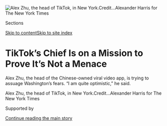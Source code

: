 <div id="app">

<div>

<div>

<div>

</div>

<div data-aria-hidden="false">

<div id="site-content" data-role="main">

<div>

<div class="css-1aor85t" style="opacity:0.000000001;z-index:-1;visibility:hidden">

<div class="css-1hqnpie">

<div class="css-epjblv">

<span class="css-17xtcya">[Technology](/section/technology)</span><span class="css-x15j1o">|</span><span class="css-fwqvlz">TikTok’s
Chief Is on a Mission to Prove It’s Not a
Menace</span>

</div>

<div class="css-k008qs">

<div class="css-1iwv8en">

<span class="css-18z7m18"></span>

<div>

</div>

</div>

<span class="css-1n6z4y">https://nyti.ms/2NX6xvC</span>

<div class="css-1705lsu">

<div class="css-4xjgmj">

<div class="css-4skfbu" data-role="toolbar" data-aria-label="Social Media Share buttons, Save button, and Comments Panel with current comment count" data-testid="share-tools">

  - 
  - 
  - 
  - 
    
    <div class="css-6n7j50">
    
    </div>

  - 
  - 

</div>

</div>

</div>

</div>

</div>

</div>

<div id="NYT_TOP_BANNER_REGION" class="css-11qgg8s">

</div>

<div id="fullBleedHeaderContent">

<div class="css-n4ws9g">

![<span class="css-16f3y1r e13ogyst0" data-aria-hidden="true">Alex Zhu,
the head of TikTok, in New
York.</span><span class="css-cnj6d5 e1z0qqy90" itemprop="copyrightHolder"><span class="css-1ly73wi e1tej78p0">Credit...</span><span><span>Alexander
Harris for The New York
Times</span></span></span>](https://static01.graylady3jvrrxbe.onion/images/2019/11/17/business/17tiktok-01/17tiktok-01-articleLarge.jpg?quality=75&auto=webp&disable=upscale)

</div>

<div class="css-3z92zw">

<div class="css-6cn7ki">

<div class="NYTAppHideMasthead css-1bcu9v6 e1suatyy0">

<div class="section css-1o1qe8k e1suatyy2">

<div class="css-cu5p7t er09x8g0">

<div class="css-6n7j50">

</div>

<span class="css-1dv1kvn">Sections</span>

[Skip to content](#site-content)[Skip to site index](#site-index)

</div>

<div class="css-10698na e1huz5gh0">

</div>

</div>

</div>

<div class="css-1sojcmr ehdk2mb0">

# TikTok’s Chief Is on a Mission to Prove It’s Not a Menace

</div>

Alex Zhu, the head of the Chinese-owned viral video app, is trying to
assuage Washington’s fears. “I am quite optimistic,” he said.

</div>

</div>

<div class="css-nwzfg5 e1gnum310">

<span class="css-1f9pvn2 technology">Alex Zhu, the head of TikTok, in
New
York.</span><span class="css-cnj6d5 e1z0qqy90" itemprop="copyrightHolder"><span class="css-1ly73wi e1tej78p0">Credit...</span><span><span>Alexander
Harris for The New York Times</span></span></span>

</div>

<div id="sponsor-wrapper" class="css-1hyfx7x">

<div id="sponsor-slug" class="css-19vbshk">

Supported by

</div>

[Continue reading the main
story](#after-sponsor)

<div id="sponsor" class="ad sponsor-wrapper" style="text-align:center;height:100%;display:block">

</div>

<div id="after-sponsor">

</div>

</div>

<div class="css-1wx1auc e1gnum311">

<div class="css-18e8msd">

<div class="css-vp77d3 epjyd6m0">

<div class="css-hus3qt ey68jwv0" data-aria-hidden="true">

[![Raymond
Zhong](https://static01.graylady3jvrrxbe.onion/images/2018/10/15/multimedia/author-raymond-zhong/author-raymond-zhong-thumbLarge.png
"Raymond Zhong")](https://www.nytimes3xbfgragh.onion/by/raymond-zhong)

</div>

<div class="css-1baulvz">

By [<span class="css-1baulvz last-byline" itemprop="name">Raymond
Zhong</span>](https://www.nytimes3xbfgragh.onion/by/raymond-zhong)

</div>

</div>

  - Nov. 18,
    2019

  - 
    
    <div class="css-4xjgmj">
    
    <div class="css-d8bdto" data-role="toolbar" data-aria-label="Social Media Share buttons, Save button, and Comments Panel with current comment count" data-testid="share-tools">
    
      - 
      - 
      - 
      - 
        
        <div class="css-6n7j50">
        
        </div>
    
      - 
      - 
    
    </div>
    
    </div>

</div>

<div class="css-tk9fsr">

[阅读简体中文版](https://cn.nytimes3xbfgragh.onion/technology/20191118/tiktok-alex-zhu-interview/ "Read in Simplified Chinese")[閱讀繁體中文版](https://cn.nytimes3xbfgragh.onion/technology/20191118/tiktok-alex-zhu-interview/zh-hant/ "Read in Traditional Chinese")

</div>

</div>

</div>

<div class="section meteredContent css-1r7ky0e" name="articleBody" itemprop="articleBody">

<div class="css-1fanzo5 StoryBodyCompanionColumn">

<div class="css-53u6y8">

Like almost everybody who runs a big tech company these days, Alex Zhu,
the head of [the of-the-moment video app
TikTok](https://www.nytimes3xbfgragh.onion/2019/03/10/style/what-is-tik-tok.html),
is worried about an image problem.

To him — and to millions of TikTok’s users — the app is a haven for
creativity, earnest self-expression and [silly dance
videos](https://www.nytimes3xbfgragh.onion/2019/10/19/style/high-school-tiktok-clubs.html).
In almost no time, TikTok has emerged as the refreshing weirdo upstart
of the American social media landscape, reconfiguring the culture in its
[joyful, strange
wake](https://www.nytimes3xbfgragh.onion/interactive/2019/10/10/arts/TIK-TOK.html).

But to some people in the United States government, TikTok is a menace.
And one big reason is the nationality of its owner, a seven-year-old
Chinese social media company called ByteDance. The fear is that TikTok
is exposing America’s youth to Communist Party indoctrination and
[smuggling their data to Beijing’s
servers](https://www.blackburn.senate.gov/blackburn-tiktok-you-are-chinas-best-detective).

The desire to fix this perception gap is what brought Mr. Zhu last week
to a WeWork in Manhattan, where a handful of his colleagues are based.
Mr. Zhu, a trim 40-year-old who speaks fluent if lightly accented
English, helped found Musical.ly, a Shanghai-based lip-syncing app that
ByteDance acquired in 2017 and folded into TikTok.

</div>

</div>

<div class="css-1fanzo5 StoryBodyCompanionColumn">

<div class="css-53u6y8">

In an interview — his first since taking the reins at TikTok this year —
Mr. Zhu denied, in unambiguous terms, several key accusations.

No, TikTok does not censor videos that displease China, he said. And no,
it does not share user data with China, or even with its Beijing-based
parent company. All data on TikTok users worldwide is stored in
Virginia, he said, with a backup server in Singapore.

But China is a murky place for companies. Even if TikTok’s policies are
clear on paper, what if Chinese authorities decided they didn’t like
them and pressured ByteDance? What if China’s top leader, Xi Jinping,
personally asked Mr. Zhu to take down a video or hand over user data?

“I would turn him down,” Mr. Zhu said, after barely a moment’s thought.

Washington at this moment is suspicious of Chinese tech companies to a
degree that can [feel like
paranoia](https://www.nytimes3xbfgragh.onion/2019/07/20/us/politics/china-red-scare-washington.html).
The Trump administration’s biggest target has been Huawei, the giant
supplier of smartphones and telecommunications equipment. But it has
also tried kneecapping Chinese producers of
[microchips](https://www.nytimes3xbfgragh.onion/2018/10/29/us/politics/fujian-jinhua-china-sales.html),
[surveillance
gear](https://www.nytimes3xbfgragh.onion/2019/10/07/us/politics/us-to-blacklist-28-chinese-entities-over-abuses-in-xinjiang.html)
and
[supercomputers](https://www.nytimes3xbfgragh.onion/2019/06/21/us/politics/us-china-trade-blacklist.html).

That a lip-syncing app now finds itself in the same position shows the
extent to which any Chinese advancement is seen in Washington as harmful
to American interests. Over the past year, TikTok’s app has been
downloaded more than 750 million times — more than Facebook, Instagram,
YouTube and Snapchat, according to the research firm Sensor Tower.

</div>

</div>

<div class="css-1fanzo5 StoryBodyCompanionColumn">

<div class="css-53u6y8">

The weapon being [wielded against
TikTok](https://www.nytimes3xbfgragh.onion/2019/11/01/technology/tiktok-national-security-review.html)
is the Committee on Foreign Investment in the United States. The
secretive federal panel, known as CFIUS, is looking into [ByteDance’s
purchase of
Musical.ly](https://www.nytimes3xbfgragh.onion/2017/11/10/business/dealbook/musically-sold-app-video.html).

Earlier this year, the committee forced a different Chinese company to
relinquish [control over the dating app
Grindr](https://www.nytimes3xbfgragh.onion/2019/03/28/us/politics/grindr-china-national-security.html),
which it had bought in 2016. The concern was also that Beijing might
gain access to personal information.

Mr. Zhu said TikTok user data was segregated from the rest of ByteDance,
and was not even used to help improve ByteDance’s artificial
intelligence and other technologies.

“The data of TikTok is only being used by TikTok for TikTok users,” he
said.

It is unclear how such assurances will be received in Washington.

“If Instagram or Facebook wanted to be sold to a Chinese firm in some
way, I would 100 percent see the same issues at hand,” said Clark Fonda,
a former congressional chief of staff and an author of a 2018 law that
expanded CFIUS’s powers. “It’s about the underlying distrust of the
Chinese government and what, theoretically, they could do with this
data.”

In this tense time, Mr. Zhu is an unlikely peacemaker. With his long
salt-and-pepper hair and light mustache and goatee, he looks more like a
poet than a tech founder. He seems to relish a little artsy oddness. On
[his LinkedIn profile](https://www.linkedin.com/in/keepsilence/), he
describes himself as a “designtrepreneur” and gives his work location as
“Mars.”

“In the past, my personal focus was always design and user experience,”
Mr. Zhu said. He spent a lot of time thinking about the colors of
buttons.

</div>

</div>

<div class="css-1fanzo5 StoryBodyCompanionColumn">

<div class="css-53u6y8">

Now as TikTok’s boss, he reports to ByteDance’s 36-year-old founder,
Zhang Yiming. Mr. Zhu said dealing with TikTok’s sudden crisis had been
“very interesting,” if nothing else.

“I am quite optimistic,” he said.

Mr. Zhu grew up in the landlocked Chinese province of Anhui. After
studying civil engineering at Zhejiang University in eastern China, he
worked in the United States at SAP, the German software company.

As he tells it, [the idea for
Musical.ly](https://www.nytimes3xbfgragh.onion/2016/08/10/technology/china-homegrown-internet-companies-rest-of-the-world.html)
came to him as an epiphany. On a train once from San Francisco to
Mountain View, Calif., he noticed the teenagers around him listening to
music, taking selfies and passing their phones around. Why not combine
all that into a single app?

Musical.ly debuted in 2014. It quickly attracted tens of millions of
monthly users, and Mr. Zhu moved to Shanghai.

</div>

</div>

<div class="css-79elbk" data-testid="photoviewer-wrapper">

<div class="css-z3e15g" data-testid="photoviewer-wrapper-hidden">

</div>

<div class="css-1a48zt4 ehw59r15" data-testid="photoviewer-children">

![<span class="css-16f3y1r e13ogyst0" data-aria-hidden="true">“We don’t
take any action on any politically sensitive content as long as it goes
along with our community guidelines,” said Vanessa Pappas, general
manager for TikTok in the United
States.</span><span class="css-cnj6d5 e1z0qqy90" itemprop="copyrightHolder"><span class="css-1ly73wi e1tej78p0">Credit...</span><span>Alexander
Harris for The New York
Times</span></span>](https://static01.graylady3jvrrxbe.onion/images/2019/11/17/business/17tiktok-02/17tiktok-02-articleLarge.jpg?quality=75&auto=webp&disable=upscale)

</div>

</div>

<div class="css-1fanzo5 StoryBodyCompanionColumn">

<div class="css-53u6y8">

He went to great lengths to learn about the young — sometimes [very
young](https://www.nytimes3xbfgragh.onion/2016/09/17/business/media/a-social-network-frequented-by-children-tests-the-limits-of-online-regulation.html)
— Americans flocking to his platform. He registered fake Musical.ly
accounts so he could comment on videos and understand their creators,
[he said](https://www.youtube.com/watch?v=wTyg2E44pBA) in 2016.

Around the same time, ByteDance was storming phone screens in China with
[a news aggregator called Jinri
Toutiao](https://www.nytimes3xbfgragh.onion/2018/01/02/business/china-toutiao-censorship.html).
In 2016, the company released a video app for China named Douyin; TikTok
followed soon after. The platforms are similar but separate — TikTok is
unavailable in mainland China and vice versa.

</div>

</div>

<div class="css-1fanzo5 StoryBodyCompanionColumn">

<div class="css-53u6y8">

In late 2017, Musical.ly agreed to be taken over by ByteDance. Last
year, the Musical.ly app was merged into TikTok.

Mr. Zhu stayed to help with the transition. He then took a few months
off last year to rest, go clubbing in Shanghai and listen to jazz. He
rejoined TikTok early this year, not long after ByteDance raised funding
at a [valuation of around $75
billion](https://www.nytimes3xbfgragh.onion/2018/09/28/technology/bytedance-fundraising-toutiao-tiktok.html),
making it one of the planet’s most richly valued start-ups.

TikTok surely owes some of its success to the [sunny,
fun-for-its-own-sake
vibe](https://www.nytimes3xbfgragh.onion/2018/12/03/technology/tiktok-a-chinese-video-app-brings-fun-back-to-social-media.html)
it has cultivated. But that has led to suspicions that TikTok suppresses
material, such as clips of the Hong Kong protests, that could be a
buzzkill. The company says it previously penalized content that
[“promoted
conflict.”](https://www.theguardian.com/technology/2019/sep/25/revealed-how-tiktok-censors-videos-that-do-not-please-beijing)

Now “we don’t take any action on any politically sensitive content as
long as it goes along with our [community
guidelines](https://support.tiktok.com/en/privacy-safety/community-policy-en),”
said Vanessa Pappas, general manager for TikTok in the United States.
Those cover things like hate speech, harassment and misleading
information.

Mr. Zhu said TikTok, which makes money by selling ads, was still drawing
up its content policies.

“Today, we are lucky,” he said, “because users perceive TikTok as a
platform for memes, for lip-syncing, for dancing, for fashion, for
animals — but not so much for political discussion.”

He acknowledged this could change. “For political content that still
aligns with this creative and joyful experience, I don’t see why we
should control it,” he said.

The deeper concern is that ByteDance’s vast business in China could give
Beijing leverage over the company, and over TikTok. In its brief
existence, ByteDance has had [plenty of
run-ins](https://www.nytimes3xbfgragh.onion/2018/04/12/business/china-bytedance-duanzi-censor.html)
with Chinese authorities. This month, regulators [hauled up company
executives](https://mp.weixin.qq.com/s/cNOmVWg4lagP5kTAlvoFHw) after
finding search results from ByteDance’s search engine that supposedly
defamed a revolutionary hero.

</div>

</div>

<div class="css-1fanzo5 StoryBodyCompanionColumn">

<div class="css-53u6y8">

There are other steps ByteDance could take to try to convince Washington
of TikTok’s independence, such as reorganizing TikTok as a separate
company with a new board of directors.

Mr. Zhu said the company wouldn’t rule out such possibilities. But there
had been no discussion about selling off TikTok’s American business, he
said.

Harry Clark, a CFIUS specialist at the law firm Orrick, said that was
probably what the committee would end up demanding. CFIUS might have
entertained other options had the companies applied for a review before
doing the deal, Mr. Clark said. Now, he said, Washington’s concerns
about China and data protection are deepening.

“Three years ago, I doubt any CFIUS expert would have said it’s crucial
that you go to CFIUS here,” Mr. Clark said. “Now, most would.”

</div>

</div>

<div>

</div>

<div class="css-1fanzo5 StoryBodyCompanionColumn">

<div class="css-53u6y8">

Wang Yiwei contributed research.

</div>

</div>

</div>

<div>

</div>

<div>

</div>

<div>

</div>

<div>

<div id="bottom-wrapper" class="css-1ede5it">

<div id="bottom-slug" class="css-l9onyx">

Advertisement

</div>

[Continue reading the main
story](#after-bottom)

<div id="bottom" class="ad bottom-wrapper" style="text-align:center;height:100%;display:block;min-height:90px">

</div>

<div id="after-bottom">

</div>

</div>

</div>

</div>

</div>

## Site Index

<div>

</div>

## Site Information Navigation

  - [© <span>2020</span> <span>The New York Times
    Company</span>](https://help.nytimes3xbfgragh.onion/hc/en-us/articles/115014792127-Copyright-notice)

<!-- end list -->

  - [NYTCo](https://www.nytco.com/)
  - [Contact
    Us](https://help.nytimes3xbfgragh.onion/hc/en-us/articles/115015385887-Contact-Us)
  - [Work with us](https://www.nytco.com/careers/)
  - [Advertise](https://nytmediakit.com/)
  - [T Brand Studio](http://www.tbrandstudio.com/)
  - [Your Ad
    Choices](https://www.nytimes3xbfgragh.onion/privacy/cookie-policy#how-do-i-manage-trackers)
  - [Privacy](https://www.nytimes3xbfgragh.onion/privacy)
  - [Terms of
    Service](https://help.nytimes3xbfgragh.onion/hc/en-us/articles/115014893428-Terms-of-service)
  - [Terms of
    Sale](https://help.nytimes3xbfgragh.onion/hc/en-us/articles/115014893968-Terms-of-sale)
  - [Site
    Map](https://spiderbites.nytimes3xbfgragh.onion)
  - [Help](https://help.nytimes3xbfgragh.onion/hc/en-us)
  - [Subscriptions](https://www.nytimes3xbfgragh.onion/subscription?campaignId=37WXW)

</div>

</div>

</div>

</div>
